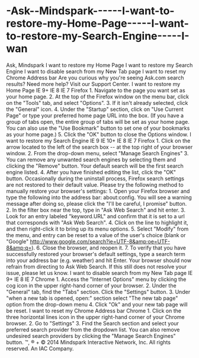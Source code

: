 -Ask--Mindspark------I-want-to-restore-my-Home-Page-----I-want-to-restore-my-Search-Engine-----I-wan
====================================================================================================

 Ask, Mindspark      I want to restore my Home Page     I want to restore my Search Engine     I want to disable search from     my New Tab page     I want to reset my Chrome     Address bar     Are you curious why you're seeing Ask.com search results?     Need more help?     Visit our Support Center.  I want to restore my Home Page      IE 9+     IE 8     IE 7     Firefox  1. Navigate to the page you want set as your home page.  2. At the top of the Firefox window on the menu bar, click on the "Tools" tab, and select "Options".  3. If it isn't already selected, click the "General" icon.  4. Under the "Startup" section, click on "Use Current Page" or type your preferred home page URL into the box.  (If you have a group of tabs open, the entire group of tabs will be set as your home page. You can also use the "Use Bookmark" button to set one of your bookmarks as your home page.)  5. Click the "OK" button to close the Options window. I want to restore my Search Engine      IE 9     IE 10+     IE 8     IE 7     Firefox  1. Click on the arrow located to the left of the search box -- at the top right of your browser window.  2. From the drop-down menu, select "Manage Search Engines"  3. You can remove any unwanted search engines by selecting them and clicking the "Remove" button. Your default search will be the first search engine listed.  4. After you have finished editing the list, click the "OK" button.  Occasionally during the uninstall process, Firefox search settings are not restored to their default value. Please try the following method to manually restore your browser's settings:  1. Open your Firefox browser and type the following into the address bar: about:config. You will see a warning message after doing so, please click the "I'll be careful, I promise" button.  2. In the filter box near the top, type in "Ask Web Search" and hit enter.  3. Look for an entry labeled "keyword.URL" and confirm that it is set to a url that corresponds with "Ask Web Search".  4. Click on the line to highlight it, and then right-click it to bring up its menu options.  5. Select "Modify" from the menu, and entry can be reset to a value of the user's choice (blank or "Google" http://www.google.com/search?ie=UTF-8&amp;oe=UTF-8&amp;q=).  6. Close the browser, and reopen it.  7. To verify that you have successfully restored your browser's default settings, type a search term into your address bar (e.g. weather) and hit Enter. Your browser should now refrain from directing to Ask Web Search.  If this still does not resolve your issue, please let us know. I want to disable search from my New Tab page      IE 9+     IE 8     IE 7     Chrome  1. Access the "Internet Options" menu by clicking the cog icon in the upper right-hand corner of your browser.  2. Under the "General" tab, find the "Tabs" section. Click the "Settings" button.  3. Under "when a new tab is opened, open:" section select "The new tab page" option from the drop-down menu  4. Click "Ok" and your new tab page will be reset. I want to reset my Chrome Address bar      Chrome  1. Click on the three horizontal lines icon in the upper right-hand corner of your Chrome browser.  2. Go to "Settings"  3. Find the Search section and select your preferred search provider from the dropdown list. You can also remove undesired search providers by clicking the "Manage Search Engines" button.  ™, ® + © 2014 Mindspark Interactive Network, Inc. All rights reserved. An IAC Company.
